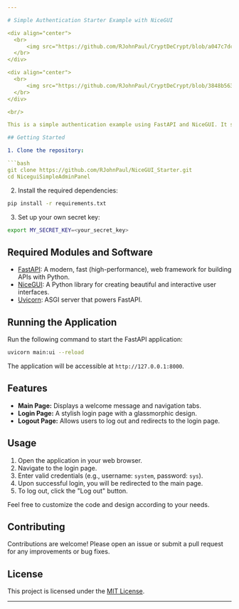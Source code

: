 ```yaml
---

# Simple Authentication Starter Example with NiceGUI

<div align="center">
  <br>
      <img src="https://github.com/RJohnPaul/CryptDeCrypt/blob/a047c7dc5028c1c24c4f73e301c189cdbe3e006a/Frame%207.png" alt="Project Banner">
  </br>
</div>

<div align="center">
  <br>
      <img src="https://github.com/RJohnPaul/CryptDeCrypt/blob/3848b5636b76ee1a6f3326550d99547d78f8ff1c/Frame-5(1).png" alt="Project Banner">
  </br>
</div>

<br/>

This is a simple authentication example using FastAPI and NiceGUI. It stores session IDs in memory and does not involve password hashing. This example is meant for demonstration purposes and may not be suitable for production use. For a more robust authentication system, consider implementing OAuth2 or using the Authlib package.

## Getting Started

1. Clone the repository:

```bash
git clone https://github.com/RJohnPaul/NiceGUI_Starter.git
cd NiceguiSimpleAdminPanel
```

2. Install the required dependencies:

```bash
pip install -r requirements.txt
```

3. Set up your own secret key:

```bash
export MY_SECRET_KEY=<your_secret_key>
```

## Required Modules and Software

- [FastAPI](https://fastapi.tiangolo.com/): A modern, fast (high-performance), web framework for building APIs with Python.
- [NiceGUI](https://github.com/zauberzeug/nicegui): A Python library for creating beautiful and interactive user interfaces.
- [Uvicorn](https://www.uvicorn.org/): ASGI server that powers FastAPI.

## Running the Application

Run the following command to start the FastAPI application:

```bash
uvicorn main:ui --reload
```

The application will be accessible at `http://127.0.0.1:8000`.

## Features

- **Main Page:** Displays a welcome message and navigation tabs.
- **Login Page:** A stylish login page with a glassmorphic design.
- **Logout Page:** Allows users to log out and redirects to the login page.

## Usage

1. Open the application in your web browser.
2. Navigate to the login page.
3. Enter valid credentials (e.g., username: `system`, password: `sys`).
4. Upon successful login, you will be redirected to the main page.
5. To log out, click the "Log out" button.

Feel free to customize the code and design according to your needs.

## Contributing

Contributions are welcome! Please open an issue or submit a pull request for any improvements or bug fixes.

## License

This project is licensed under the [MIT License](LICENSE).

---
```

